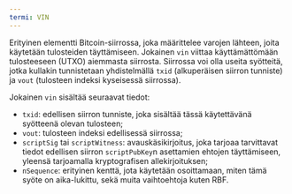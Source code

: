 ```yaml
---
termi: VIN
---
```


Erityinen elementti Bitcoin-siirrossa, joka määrittelee varojen lähteen, joita käytetään tulosteiden täyttämiseen. Jokainen `vin` viittaa käyttämättömään tulosteeseen (UTXO) aiemmasta siirrosta. Siirrossa voi olla useita syötteitä, jotka kullakin tunnistetaan yhdistelmällä `txid` (alkuperäisen siirron tunniste) ja `vout` (tulosteen indeksi kyseisessä siirrossa).

Jokainen `vin` sisältää seuraavat tiedot:
* `txid`: edellisen siirron tunniste, joka sisältää tässä käytettävänä syötteenä olevan tulosteen;
* `vout`: tulosteen indeksi edellisessä siirrossa;
* `scriptSig` tai `scriptWitness`: avauskäsikirjoitus, joka tarjoaa tarvittavat tiedot edellisen siirron `scriptPubKey`n asettamien ehtojen täyttämiseen, yleensä tarjoamalla kryptografisen allekirjoituksen;
* `nSequence`: erityinen kenttä, jota käytetään osoittamaan, miten tämä syöte on aika-lukittu, sekä muita vaihtoehtoja kuten RBF.